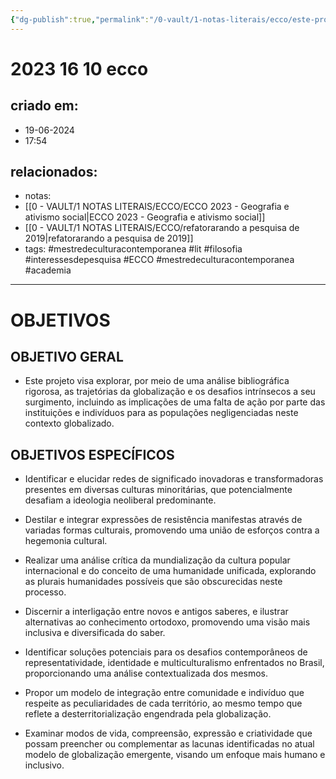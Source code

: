 ```yaml
---
{"dg-publish":true,"permalink":"/0-vault/1-notas-literais/ecco/este-projeto-visa-explorar-as-trajetorias-da-globalizacao-e-os-desafios-intrinsecos-a-seu-surgimento/","tags":["mestredeculturacontemporanea","lit","filosofia","interessesdepesquisa","ECCO","academia"],"dgHomeLink":true,"dgShowLocalGraph":true,"dgShowFileTree":true,"dgEnableSearch":true}
---
```


# 2023 16 10 ecco

## criado em: 
- 19-06-2024
- 17:54
## relacionados:
- notas:
- [[0 - VAULT/1 NOTAS LITERAIS/ECCO/ECCO 2023 - Geografia e ativismo social\|ECCO 2023 - Geografia e ativismo social]]
- [[0 - VAULT/1 NOTAS LITERAIS/ECCO/refatorarando a pesquisa de 2019\|refatorarando a pesquisa de 2019]]
- tags: #mestredeculturacontemporanea #lit #filosofia #interessesdepesquisa #ECCO #mestredeculturacontemporanea #academia
---

# OBJETIVOS
## **OBJETIVO GERAL**

- Este projeto visa explorar, por meio de uma análise bibliográfica rigorosa, as trajetórias da globalização e os desafios intrínsecos a seu surgimento, incluindo as implicações de uma falta de ação por parte das instituições e indivíduos para as populações negligenciadas neste contexto globalizado.

## **OBJETIVOS ESPECÍFICOS**

- Identificar e elucidar redes de significado inovadoras e transformadoras presentes em diversas culturas minoritárias, que potencialmente desafiam a ideologia neoliberal predominante.

- Destilar e integrar expressões de resistência manifestas através de variadas formas culturais, promovendo uma união de esforços contra a hegemonia cultural.

- Realizar uma análise crítica da mundialização da cultura popular internacional e do conceito de uma humanidade unificada, explorando as plurais humanidades possíveis que são obscurecidas neste processo.

- Discernir a interligação entre novos e antigos saberes, e ilustrar alternativas ao conhecimento ortodoxo, promovendo uma visão mais inclusiva e diversificada do saber.

- Identificar soluções potenciais para os desafios contemporâneos de representatividade, identidade e multiculturalismo enfrentados no Brasil, proporcionando uma análise contextualizada dos mesmos.

- Propor um modelo de integração entre comunidade e indivíduo que respeite as peculiaridades de cada território, ao mesmo tempo que reflete a desterritorialização engendrada pela globalização.

- Examinar modos de vida, compreensão, expressão e criatividade que possam preencher ou complementar as lacunas identificadas no atual modelo de globalização emergente, visando um enfoque mais humano e inclusivo.
